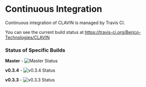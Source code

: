 # Continuous Integration

Continuous integration of CLAVIN is managed by Travis CI.

You can see the current build status at https://travis-ci.org/Berico-Technologies/CLAVIN

### Status of Specific Builds

**Master** - ![Master Status](https://api.travis-ci.org/Berico-Technologies/CLAVIN.png?branch=master)


**v0.3.4** - ![v0.3.4 Status](https://api.travis-ci.org/Berico-Technologies/CLAVIN.png?branch=feature/coordinate-extraction)


**v0.3.3** - ![v0.3.3 Status](https://travis-ci.org/Berico-Technologies/CLAVIN.png?commit=98a1529398ac2c51d38a70fc62c68b4bc968de2e)


